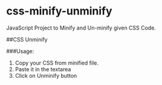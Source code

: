 # css-minify-unminify
JavaScript Project to Minify and Un-minify given CSS Code.

##CSS Unminify

###Usage:

1. Copy your CSS from minified file.
2. Paste it in the textarea
3. Click on Unminify button
